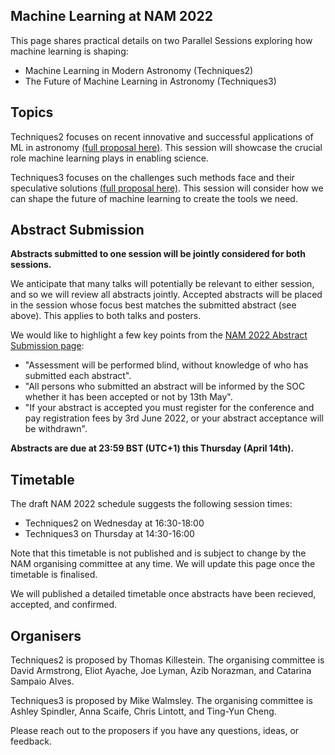 ## Machine Learning at NAM 2022

This page shares practical details on two Parallel Sessions exploring how machine learning is shaping:

- Machine Learning in Modern Astronomy (Techniques2)
- The Future of Machine Learning in Astronomy (Techniques3)

## Topics

Techniques2 focuses on recent innovative and successful applications of ML in astronomy [(full proposal here)](https://nam2022.org/science/parallel-sessions/details/2/170). This session will showcase the crucial role machine learning plays in enabling science.

Techniques3 focuses on the challenges such methods face and their speculative solutions [(full proposal here)](https://nam2022.org/science/parallel-sessions/details/2/171). This session will consider how we can shape the future of machine learning to create the tools we need. 

## Abstract Submission


**Abstracts submitted to one session will be jointly considered for both sessions.**

We anticipate that many talks will potentially be relevant to either session, and so we will review all abstracts jointly.
Accepted abstracts will be placed in the session whose focus best matches the submitted abstract (see above).
This applies to both talks and posters.

We would like to highlight a few key points from the [NAM 2022 Abstract Submission page](https://nam2022.org/science/abstract-submission):

- "Assessment will be performed blind, without knowledge of who has submitted each abstract".
- "All persons who submitted an abstract will be informed by the SOC whether it has been accepted or not by 13th May".
- "If your abstract is accepted you must register for the conference and pay registration fees by 3rd June 2022, or your abstract acceptance will be withdrawn".

**Abstracts are due at 23:59 BST (UTC+1) this Thursday (April 14th).**

## Timetable

The draft NAM 2022 schedule suggests the following session times:

- Techniques2 on Wednesday at 16:30-18:00
- Techniques3 on Thursday at 14:30-16:00


Note that this timetable is not published and is subject to change by the NAM organising committee at any time. We will update this page once the timetable is finalised.

We will published a detailed timetable once abstracts have been recieved, accepted, and confirmed.

## Organisers

Techniques2 is proposed by Thomas Killestein. The organising committee is David Armstrong, Eliot Ayache, Joe Lyman, Azib Norazman, and Catarina Sampaio Alves.

Techniques3 is proposed by Mike Walmsley. The organising committee is Ashley Spindler, Anna Scaife, Chris Lintott, and Ting-Yun Cheng.

Please reach out to the proposers if you have any questions, ideas, or feedback.
